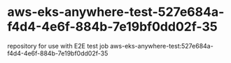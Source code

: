 # aws-eks-anywhere-test-527e684a-f4d4-4e6f-884b-7e19bf0dd02f-35
repository for use with E2E test job aws-eks-anywhere-test:527e684a-f4d4-4e6f-884b-7e19bf0dd02f-35
